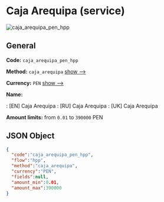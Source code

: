 
# Caja Arequipa (service) 
![caja_arequipa_pen_hpp](https://static.openfintech.io/payment_methods/caja_arequipa_pen_hpp/logo.svg?w=400&c=v0.59.26#w200)  

## General 
 
**Code:** `caja_arequipa_pen_hpp` 
 
**Method:** `caja_arequipa` 
 [show -->](/payment-methods/caja_arequipa/) 
 
**Currency:** `PEN` [show -->](/currencies/PEN/) 
 
**Name:** 
 
:	[EN] Caja Arequipa 
:	[RU] Caja Arequipa 
:	[UK] Caja Arequipa 
 
**Amount limits:** from `0.01` to `390000` PEN 

## JSON Object 

```json
{
  "code":"caja_arequipa_pen_hpp",
  "flow":"hpp",
  "method":"caja_arequipa",
  "currency":"PEN",
  "fields":null,
  "amount_min":0.01,
  "amount_max":390000
}
```  
